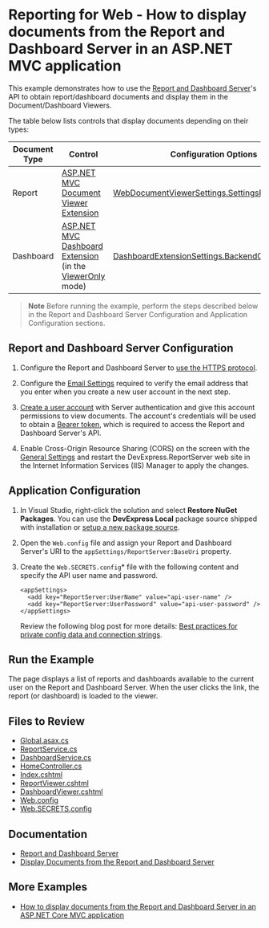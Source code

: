 # Reporting for Web - How to display documents from the Report and Dashboard Server in an ASP.NET MVC application

This example demonstrates how to use the [Report and Dashboard Server](https://docs.devexpress.com/ReportServer/12432/index)'s API to obtain report/dashboard documents and display them in the Document/Dashboard Viewers.

The table below lists controls that display documents depending on their types:

| Document Type | Control | Configuration Options |
|---|---|---|
| Report | [ASP.NET MVC Document Viewer Extension](https://docs.devexpress.com/XtraReports/400221/create-end-user-reporting-applications/web-reporting/asp-net-mvc-reporting/document-viewer/html5-document-viewer) | [WebDocumentViewerSettings.SettingsRemoteSource](https://docs.devexpress.com/AspNet/DevExpress.Web.Mvc.WebDocumentViewerSettings.SettingsRemoteSource) |
| Dashboard | [ASP.NET MVC Dashboard Extension](https://docs.devexpress.com/Dashboard/16977/creating-the-designer-and-viewer-applications/web-dashboard/asp.net-mvc-dashboard-extension) (in the [ViewerOnly](https://docs.devexpress.com/Dashboard/16982/creating-the-designer-and-viewer-applications/web-dashboard/asp.net-mvc-dashboard-extension/designer-and-viewer-modes) mode) | [DashboardExtensionSettings.BackendOptions](https://docs.devexpress.com/Dashboard/DevExpress.DashboardWeb.Mvc.DashboardExtensionSettings.BackendOptions) |

> **Note**
> Before running the example, perform the steps described below in the Report and Dashboard Server Configuration and Application Configuration sections.

## Report and Dashboard Server Configuration

1. Configure the Report and Dashboard Server to [use the HTTPS protocol](https://docs.devexpress.com/ReportServer/117012/configuration-and-api/configure-ssl).

1. Configure the [Email Settings](https://docs.devexpress.com/ReportServer/119486/administrative-panel/manage-server-settings/email-settings) required to verify the email address that you enter when you create a new user account in the next step.

1. [Create a user account](https://docs.devexpress.com/ReportServer/14361/administrative-panel/manage-user-accounts-and-grant-security-permissions) with Server authentication and give this account permissions to view documents. The account's credentials will be used to obtain a [Bearer token](https://oauth.net/2/bearer-tokens/), which is required to access the Report and Dashboard Server's API.

1. Enable Cross-Origin Resource Sharing (CORS) on the screen with the [General Settings](https://docs.devexpress.com/ReportServer/119485/administrative-panel/manage-server-settings/general-settings) and restart the DevExpress.ReportServer web site in the Internet Information Services (IIS) Manager to apply the changes.

## Application Configuration

1. In Visual Studio, right-click the solution and select **Restore NuGet Packages**. You can use the **DevExpress Local** package source shipped with installation or [setup a new package source](https://docs.devexpress.com/GeneralInformation/116698/installation/install-devexpress-controls-using-nuget-packages/setup-visual-studio's-nuget-package-manager).

1. Open the `Web.config` file and assign your Report and Dashboard Server's URI to the `appSettings/ReportServer:BaseUri` property.

1. Create the `Web.SECRETS.config`* file with the following content and specify the API user name and password. 

    ```console
    <appSettings>
      <add key="ReportServer:UserName" value="api-user-name" />
      <add key="ReportServer:UserPassword" value="api-user-password" />
    </appSettings>
    ```

    Review the following blog post for more details: [Best practices for private config data and connection strings](https://www.hanselman.com/blog/BestPracticesForPrivateConfigDataAndConnectionStringsInConfigurationInASPNETAndAzure.aspx).

## Run the Example

The page displays a list of reports and dashboards available to the current user on the Report and Dashboard Server. When the user clicks the link, the report (or dashboard) is loaded to the viewer.

## Files to Review

- [Global.asax.cs](ReportServerIntegration/Global.asax.cs)
- [ReportService.cs](ReportServerIntegration/Services/ReportService.cs)
- [DashboardService.cs](ReportServerIntegration/Services/DashboardService.cs)
- [HomeController.cs](ReportServerIntegration/Controllers/HomeController.cs)
- [Index.cshtml](ReportServerIntegration/Views/Home/Index.cshtml)
- [ReportViewer.cshtml](ReportServerIntegration/Views/Home/ReportViewer.cshtml)
- [DashboardViewer.cshtml](ReportServerIntegration/Views//Home/DashboardViewer.cshtml)
- [Web.config](/ReportServerIntegration/Web.config)
- [Web.SECRETS.config](/ReportServerIntegration/Web.SECRETS.config)
## Documentation

- [Report and Dashboard Server](https://docs.devexpress.com/ReportServer/12432/report-and-dashboard-server)
- [Display Documents from the Report and Dashboard Server](https://docs.devexpress.com/XtraReports/400034/web-reporting/general-information-on-web-reporting/display-documents-from-the-report-and-dashboard-server)

## More Examples

- [How to display documents from the Report and Dashboard Server in an ASP.NET Core MVC application](https://github.com/DevExpress-Examples/report-and-dashboard-server-integration-with-aspnet-core-mvc)
